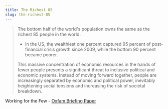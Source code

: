 ```yaml
---
title: The Richest 85
slug: the-richest-85
---
```


>  The bottom half of the world's population owns the same as the richest 85 people in
the world.
>  <ul><li>In the US, the wealthiest one percent captured 95 percent of post-financial crisis growth since 2009, while the bottom 90 percent became poorer.</li></ul>
>
>  This massive concentration of economic resources in the hands of fewer people presents a significant threat to inclusive political and economic systems. Instead of moving forward together, people are increasingly separated by economic and political power, inevitably heightening social tensions and increasing the risk of societal breakdown.

<attr>
  Working for the Few - <a href="http://www.oxfam.org/sites/www.oxfam.org/files/bp-working-for-few-political-capture-economic-inequality-200114-summ-en.pdf">Oxfam Briefing Paper</a>
</attr>
